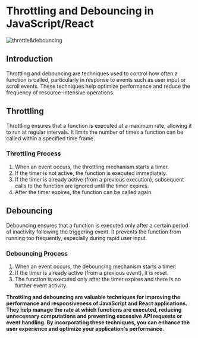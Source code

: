 # Throttling and Debouncing in JavaScript/React

<img src="https://github.com/masai-course/Ankit_fw19_0178/assets/103572350/e1b0d432-541b-498a-ab9a-72bcce190a41" alt="throttle&debouncing"/>

## Introduction

Throttling and debouncing are techniques used to control how often a function is called, particularly in response to events such as user input or scroll events. These techniques help optimize performance and reduce the frequency of resource-intensive operations.

## Throttling

Throttling ensures that a function is executed at a maximum rate, allowing it to run at regular intervals. It limits the number of times a function can be called within a specified time frame.

### Throttling Process

1. When an event occurs, the throttling mechanism starts a timer.
2. If the timer is not active, the function is executed immediately.
3. If the timer is already active (from a previous execution), subsequent calls to the function are ignored until the timer expires.
4. After the timer expires, the function can be called again.


## Debouncing

Debouncing ensures that a function is executed only after a certain period of inactivity following the triggering event. It prevents the function from running too frequently, especially during rapid user input.

### Debouncing Process

1. When an event occurs, the debouncing mechanism starts a timer.
2. If the timer is already active (from a previous event), it is reset.
3. The function is executed only after the timer expires and there is no further event activity.

**Throttling and debouncing are valuable techniques for improving the performance and responsiveness of JavaScript and React applications. They help manage the rate at which functions are executed, reducing unnecessary computations and preventing excessive API requests or event handling. By incorporating these techniques, you can enhance the user experience and optimize your application's performance.**